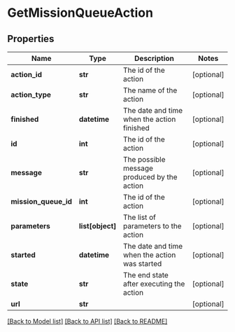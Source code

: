 # GetMissionQueueAction

## Properties
Name | Type | Description | Notes
------------ | ------------- | ------------- | -------------
**action_id** | **str** | The id of the action | [optional] 
**action_type** | **str** | The name of the action | [optional] 
**finished** | **datetime** | The date and time when the action finished | [optional] 
**id** | **int** | The id of the action | [optional] 
**message** | **str** | The possible message produced by the action | [optional] 
**mission_queue_id** | **int** | The id of the action | [optional] 
**parameters** | **list[object]** | The list of parameters to the action | [optional] 
**started** | **datetime** | The date and time when the action was started | [optional] 
**state** | **str** | The end state after executing the action | [optional] 
**url** | **str** |  | [optional] 

[[Back to Model list]](../README.md#documentation-for-models) [[Back to API list]](../README.md#documentation-for-api-endpoints) [[Back to README]](../README.md)

